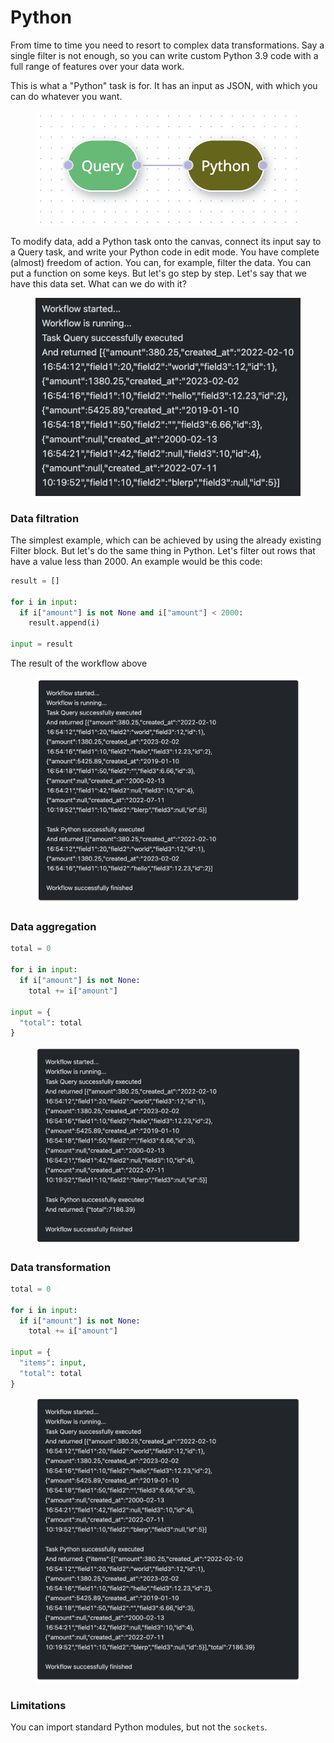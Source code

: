 # Python

From time to time you need to resort to complex data transformations. Say a single filter is not enough, so you can write custom Python 3.9 code with a full range of features over your data work.

This is what a "Python" task is for. It has an input as JSON, with which you can do whatever you want. 

<figure><img src="../../.gitbook/assets/python/Screenshot 2023-02-26 at 17.52.15.png" alt=""><figcaption></figcaption></figure>

To modify data, add a Python task onto the canvas, connect its input say to a Query task, and write your Python code in edit mode. You have complete (almost) freedom of action. You can, for example, filter the data. You can put a function on some keys. But let's go step by step. Let's say that we have this data set. What can we do with it?

<figure><img src="../../.gitbook/assets/python/Screenshot 2023-02-26 at 18.01.11.png" alt=""><figcaption></figcaption></figure>

### Data filtration

The simplest example, which can be achieved by using the already existing Filter block. But let's do the same thing in Python. Let's filter out rows that have a value less than 2000. An example would be this code: 

```python
result = []

for i in input:
  if i["amount"] is not None and i["amount"] < 2000:
    result.append(i)

input = result
```

The result of the workflow above

<figure><img src="../../.gitbook/assets/python/Screenshot 2023-02-28 at 13.07.18.png" alt=""><figcaption></figcaption></figure>

### Data aggregation

```python
total = 0

for i in input:
  if i["amount"] is not None:
    total += i["amount"]

input = {
  "total": total
}
```

<figure><img src="../../.gitbook/assets/python/Screenshot 2023-02-28 at 13.11.08.png" alt=""><figcaption></figcaption></figure>

### Data transformation

```python
total = 0

for i in input:
  if i["amount"] is not None:
    total += i["amount"]

input = {
  "items": input,
  "total": total
}
```

<figure><img src="../../.gitbook/assets/python/Screenshot 2023-02-28 at 13.13.13.png" alt=""><figcaption></figcaption></figure>

### Limitations

You can import standard Python modules, but not the `sockets`.
